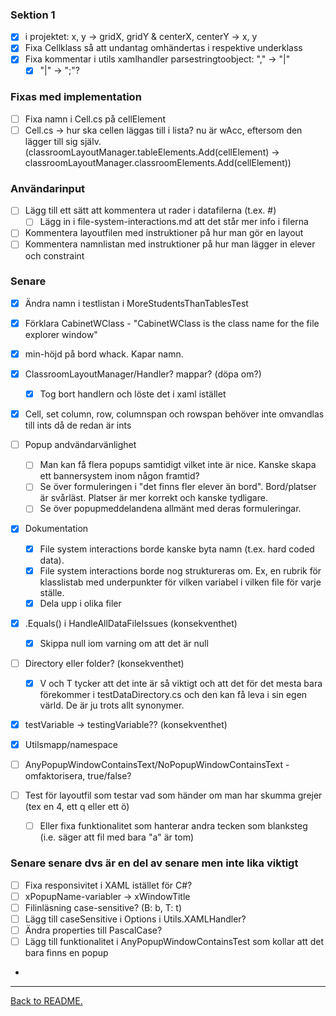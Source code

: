### Sektion 1

-   [X] i projektet: x, y -> gridX, gridY & centerX, centerY -> x, y
-   [X] Fixa Cellklass så att undantag omhändertas i respektive underklass
-   [X] Fixa kommentar i utils xamlhandler parsestringtoobject: "," -> "|"
    -   [X] "|" -> ";"?

### Fixas med implementation
-   [ ] Fixa namn i Cell.cs på cellElement
-   [ ] Cell.cs -> hur ska cellen läggas till i lista? nu är wAcc, eftersom den lägger till sig själv. (classroomLayoutManager.tableElements.Add(cellElement) -> classroomLayoutManager.classroomElements.Add(cellElement))

### Användarinput

-   [ ] Lägg till ett sätt att kommentera ut rader i datafilerna (t.ex. #)
    -   [ ] Lägg in i file-system-interactions.md att det står mer info i filerna
-   [ ] Kommentera layoutfilen med instruktioner på hur man gör en layout
-   [ ] Kommentera namnlistan med instruktioner på hur man lägger in elever och constraint

### Senare
-   [X] Ändra namn i testlistan i MoreStudentsThanTablesTest
-   [X] Förklara CabinetWClass - "CabinetWClass is the class name for the file explorer window"
-   [X] min-höjd på bord whack. Kapar namn.
-   [X] ClassroomLayoutManager/Handler? mappar? (döpa om?)
    -   [X] Tog bort handlern och löste det i xaml istället
-   [X] Cell, set column, row, columnspan och rowspan behöver inte omvandlas till ints då de redan är ints

-   [ ] Popup andvändarvänlighet
    -   [ ] Man kan få flera popups samtidigt vilket inte är nice. Kanske skapa ett bannersystem inom någon framtid?
    -   [ ] Se över formuleringen i "det finns fler elever än bord". Bord/platser är svårläst. Platser är mer korrekt och kanske tydligare.
    -   [ ] Se över popupmeddelandena allmänt med deras formuleringar.

-   [X] Dokumentation
    -   [X] File system interactions borde kanske byta namn (t.ex. hard coded data).
    -   [X] File system interactions borde nog struktureras om. Ex, en rubrik för klasslistab med underpunkter för vilken variabel i vilken file för varje ställe.
    -   [X] Dela upp i olika filer

-   [X] .Equals() i HandleAllDataFileIssues (konsekventhet)
    -   [X] Skippa null iom varning om att det är null
-   [ ] Directory eller folder? (konsekventhet)
    -   [X] V och T tycker att det inte är så viktigt och att det för det mesta bara förekommer i testDataDirectory.cs och den kan få leva i sin egen värld. De är ju trots allt synonymer.
-   [X] testVariable -> testingVariable?? (konsekventhet)
-   [X] Utilsmapp/namespace
-   [ ] AnyPopupWindowContainsText/NoPopupWindowContainsText - omfaktorisera, true/false?
-   [ ] Test för layoutfil som testar vad som händer om man har skumma grejer (tex en 4, ett q eller ett ö)
    -   [ ] Eller fixa funktionalitet som hanterar andra tecken som blanksteg (i.e. säger att fil med bara "a" är tom)

### Senare senare dvs är en del av senare men inte lika viktigt

-   [ ] Fixa responsivitet i XAML istället för C#?
-   [ ] xPopupName-variabler -> xWindowTitle
-   [ ] Filinläsning case-sensitive? (B: b, T: t)
-   [ ] Lägg till caseSensitive i Options i Utils.XAMLHandler?
-   [ ] Ändra properties till PascalCase?
-   [ ] Lägg till funktionalitet i AnyPopupWindowContainsTest som kollar att det bara finns en popup
-

---

[Back to README.](README.md)
